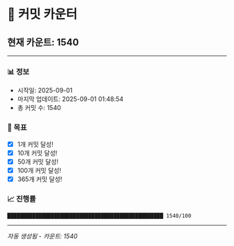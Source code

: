 # 🔢 커밋 카운터

## 현재 카운트: 1540

---

### 📊 정보
- 시작일: 2025-09-01
- 마지막 업데이트: 2025-09-01 01:48:54
- 총 커밋 수: 1540

### 🎯 목표
- [x] 1개 커밋 달성!
- [x] 10개 커밋 달성!
- [x] 50개 커밋 달성!
- [x] 100개 커밋 달성!
- [x] 365개 커밋 달성!

### 📈 진행률
```
██████████████████████████████████████████████████ 1540/100
```

---
*자동 생성됨 - 카운트: 1540*

